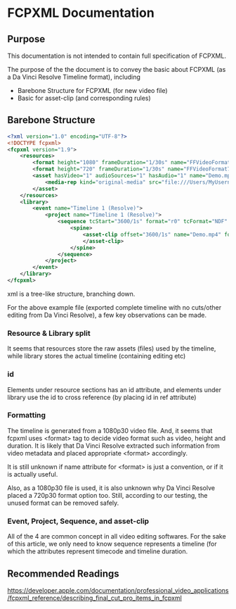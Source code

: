 # FCPXML Documentation

## Purpose

This documentation is not intended to contain full specification of FCPXML.

The purpose of the the document is to convey the basic about FCPXML (as a Da Vinci Resolve Timeline format), including

- Barebone Structure for FCPXML (for new video file)
- Basic for asset-clip (and corresponding rules)

## Barebone Structure

```xml
<?xml version="1.0" encoding="UTF-8"?>
<!DOCTYPE fcpxml>
<fcpxml version="1.9">
    <resources>
        <format height="1080" frameDuration="1/30s" name="FFVideoFormat1080p30" width="1920" id="r0"/>
        <format height="720" frameDuration="1/30s" name="FFVideoFormat720p30" width="1280" id="r1"/>
        <asset hasVideo="1" audioSources="1" hasAudio="1" name="Demo.mp4" format="r1" start="0/1s" audioChannels="2" id="r2" duration="3853/30s">
            <media-rep kind="original-media" src="file:///Users/MyUsername/Downloads/Demo.mp4"/>
        </asset>
    </resources>
    <library>
        <event name="Timeline 1 (Resolve)">
            <project name="Timeline 1 (Resolve)">
                <sequence tcStart="3600/1s" format="r0" tcFormat="NDF" duration="3853/30s">
                    <spine>
                        <asset-clip offset="3600/1s" name="Demo.mp4" format="r1" tcFormat="NDF" start="0/1s" ref="r2" enabled="1" duration="3853/30s">
                        </asset-clip>
                    </spine>
                </sequence>
            </project>
        </event>
    </library>
</fcpxml>
```

xml is a tree-like structure, branching down.

For the above example file (exported complete timeline with no cuts/other editing from Da Vinci Resolve), a few key observations can be made.

### Resource & Library split

It seems that resources store the raw assets (files) used by the timeline, while library stores the actual timeline (containing editing etc)

### id

Elements under resource sections has an id attribute, and elements under library use the id to cross reference (by placing id in ref attribute)

### Formatting

The timeline is generated from a 1080p30 video file. And, it seems that fcpxml uses <format\> tag to decide video format such as video, height and duration. It is likely that Da Vinci Resolve extracted such information from video metadata and placed appropriate <format\> accordingly.

It is still unknown if name attribute for <format\> is just a convention, or if it is actually useful.

Also, as a 1080p30 file is used, it is also unknown why Da Vinci Resolve placed a 720p30 format option too. Still, according to our testing, the unused format can be removed safely.

### Event, Project, Sequence, and asset-clip

All of the 4 are common concept in all video editing softwares. For the sake of this article, we only need to know sequence represents a timeline (for which the attributes represent timecode and timeline duration.

## Recommended Readings

<https://developer.apple.com/documentation/professional_video_applications/fcpxml_reference/describing_final_cut_pro_items_in_fcpxml>
